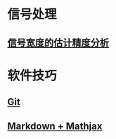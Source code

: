 # 信号处理

## [信号宽度的估计精度分析](CRB.html)


# 软件技巧

## [Git](git.html)

## [Markdown + Mathjax](markdown_mathjax.html)
